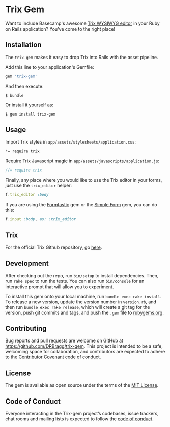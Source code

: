 # Trix Gem

Want to include Basecamp's awesome [Trix WYSIWYG
editor](http://trix-editor.org) in your Ruby on Rails application?
You've come to the right place!

## Installation

The `trix-gem` makes it easy to drop Trix into Rails with the asset pipeline.

Add this line to your application's Gemfile:

```ruby
gem 'trix-gem'
```

And then execute:

    $ bundle

Or install it yourself as:

    $ gem install trix-gem

## Usage

Import Trix styles in `app/assets/stylesheets/application.css`:

```css
*= require trix
```

Require Trix Javascript magic in `app/assets/javascripts/application.js`:

```js
//= require trix
```

Finally, any place where you would like to use the Trix editor in your
forms, just use the `trix_editor` helper:

```ruby
f.trix_editor :body
```

If you are using the [Formtastic](https://github.com/justinfrench/formtastic) gem or the [Simple Form](https://github.com/plataformatec/simple_form) gem, you can do this:

```ruby
f.input :body, as: :trix_editor
```

## Trix

For the official Trix Github repository, go
[here](https://github.com/basecamp/trix).

## Development

After checking out the repo, run `bin/setup` to install dependencies. Then, run `rake spec` to run the tests. You can also run `bin/console` for an interactive prompt that will allow you to experiment.

To install this gem onto your local machine, run `bundle exec rake install`. To release a new version, update the version number in `version.rb`, and then run `bundle exec rake release`, which will create a git tag for the version, push git commits and tags, and push the `.gem` file to [rubygems.org](https://rubygems.org).

## Contributing

Bug reports and pull requests are welcome on GitHub at https://github.com/DRBragg/trix-gem. This project is intended to be a safe, welcoming space for collaboration, and contributors are expected to adhere to the [Contributor Covenant](http://contributor-covenant.org) code of conduct.

## License

The gem is available as open source under the terms of the [MIT License](https://opensource.org/licenses/MIT).

## Code of Conduct

Everyone interacting in the Trix-gem project’s codebases, issue trackers, chat rooms and mailing lists is expected to follow the [code of conduct](https://github.com/DRBragg/trix-gem/blob/master/CODE_OF_CONDUCT.md).
